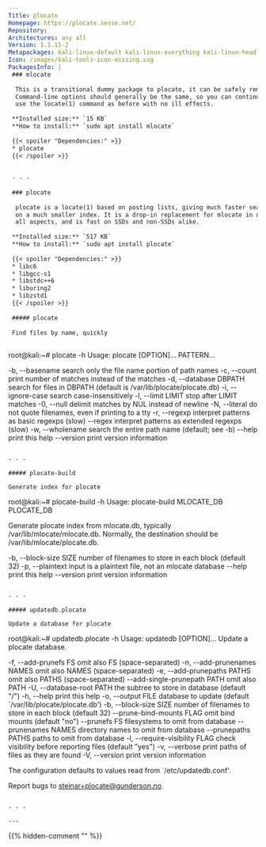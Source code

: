```yaml
---
Title: plocate
Homepage: https://plocate.sesse.net/
Repository: 
Architectures: any all
Version: 1.1.15-2
Metapackages: kali-linux-default kali-linux-everything kali-linux-headless kali-linux-large 
Icon: /images/kali-tools-icon-missing.svg
PackagesInfo: |
 ### mlocate
 
  This is a transitional dummy package to plocate, it can be safely removed.
  Command-line options should generally be the same, so you can continue to
  use the locate(1) command as before with no ill effects.
 
 **Installed size:** `15 KB`  
 **How to install:** `sudo apt install mlocate`  
 
 {{< spoiler "Dependencies:" >}}
 * plocate
 {{< /spoiler >}}
 
 
 - - -
 
 ### plocate
 
  plocate is a locate(1) based on posting lists, giving much faster searches
  on a much smaller index. It is a drop-in replacement for mlocate in nearly
  all aspects, and is fast on SSDs and non-SSDs alike.
 
 **Installed size:** `517 KB`  
 **How to install:** `sudo apt install plocate`  
 
 {{< spoiler "Dependencies:" >}}
 * libc6 
 * libgcc-s1 
 * libstdc++6 
 * liburing2 
 * libzstd1 
 {{< /spoiler >}}
 
 ##### plocate
 
 Find files by name, quickly
 
 ```
 root@kali:~# plocate -h
 Usage: plocate [OPTION]... PATTERN...
 
   -b, --basename         search only the file name portion of path names
   -c, --count            print number of matches instead of the matches
   -d, --database DBPATH  search for files in DBPATH
                          (default is /var/lib/plocate/plocate.db)
   -i, --ignore-case      search case-insensitively
   -l, --limit LIMIT      stop after LIMIT matches
   -0, --null             delimit matches by NUL instead of newline
   -N, --literal          do not quote filenames, even if printing to a tty
   -r, --regexp           interpret patterns as basic regexps (slow)
       --regex            interpret patterns as extended regexps (slow)
   -w, --wholename        search the entire path name (default; see -b)
       --help             print this help
       --version          print version information
 ```
 
 - - -
 
 ##### plocate-build
 
 Generate index for plocate
 
 ```
 root@kali:~# plocate-build -h
 Usage: plocate-build MLOCATE_DB PLOCATE_DB
 
 Generate plocate index from mlocate.db, typically /var/lib/mlocate/mlocate.db.
 Normally, the destination should be /var/lib/mlocate/plocate.db.
 
   -b, --block-size SIZE  number of filenames to store in each block (default 32)
   -p, --plaintext        input is a plaintext file, not an mlocate database
       --help             print this help
       --version          print version information
 ```
 
 - - -
 
 ##### updatedb.plocate
 
 Update a database for plocate
 
 ```
 root@kali:~# updatedb.plocate -h
 Usage: updatedb [OPTION]...
 Update a plocate database.
 
   -f, --add-prunefs FS           omit also FS (space-separated)
   -n, --add-prunenames NAMES     omit also NAMES (space-separated)
   -e, --add-prunepaths PATHS     omit also PATHS (space-separated)
       --add-single-prunepath PATH  omit also PATH
   -U, --database-root PATH       the subtree to store in database (default "/")
   -h, --help                     print this help
   -o, --output FILE              database to update (default
                                  `/var/lib/plocate/plocate.db')
   -b, --block-size SIZE          number of filenames to store
                                  in each block (default 32)
       --prune-bind-mounts FLAG   omit bind mounts (default "no")
       --prunefs FS               filesystems to omit from database
       --prunenames NAMES         directory names to omit from database
       --prunepaths PATHS         paths to omit from database
   -l, --require-visibility FLAG  check visibility before reporting files
                                  (default "yes")
   -v, --verbose                  print paths of files as they are found
   -V, --version                  print version information
 
 The configuration defaults to values read from
 `/etc/updatedb.conf'.
 
 Report bugs to steinar+plocate@gunderson.no.
 ```
 
 - - -
 
---
```

{{% hidden-comment "<!--Do not edit anything above this line-->" %}}
